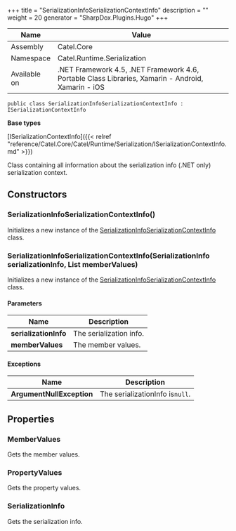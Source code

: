 

+++
title = "SerializationInfoSerializationContextInfo" 
description = ""
weight = 20
generator = "SharpDox.Plugins.Hugo"
+++

Name|Value
---|---
Assembly|Catel.Core
Namespace|Catel.Runtime.Serialization
Available on|.NET Framework 4.5, .NET Framework 4.6, Portable Class Libraries, Xamarin - Android, Xamarin - iOS

```
public class SerializationInfoSerializationContextInfo : ISerializationContextInfo
```

**Base types**

[ISerializationContextInfo]({{< relref "reference/Catel.Core/Catel/Runtime/Serialization/ISerializationContextInfo.md" >}})

Class containing all information about the serialization info (.NET only) serialization context.

## Constructors

### SerializationInfoSerializationContextInfo()

Initializes a new instance of the [SerializationInfoSerializationContextInfo](#) class.

### SerializationInfoSerializationContextInfo(SerializationInfo serializationInfo, List<MemberValue> memberValues)

Initializes a new instance of the [SerializationInfoSerializationContextInfo](#) class.

#### Parameters

Name|Description
---|---
**serializationInfo**|The serialization info.
**memberValues**|The member values.

#### Exceptions

Name|Description
---|---
**ArgumentNullException**|The serializationInfo is`null`.

## Properties

### MemberValues

Gets the member values.

### PropertyValues

Gets the property values.

### SerializationInfo

Gets the serialization info.

